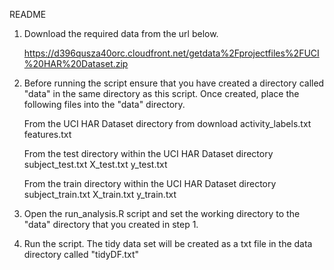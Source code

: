 README

1. Download the required data from the url below.

	https://d396qusza40orc.cloudfront.net/getdata%2Fprojectfiles%2FUCI%20HAR%20Dataset.zip


2. Before running the script ensure that you have created a directory called "data" in the same directory as this script. Once created, place the following files into the "data" directory.

	From the UCI HAR Dataset directory from download
	  activity_labels.txt
	  features.txt
	
	From the test directory within the UCI HAR Dataset directory
	  subject_test.txt
	  X_test.txt
	  y_test.txt
	
	From the train directory within the UCI HAR Dataset directory
	  subject_train.txt
	  X_train.txt
	  y_train.txt


3. Open the run_analysis.R script and set the working directory to the "data" directory that you created in step 1.


4. Run the script. The tidy data set will be created as a txt file in the data directory called "tidyDF.txt"
